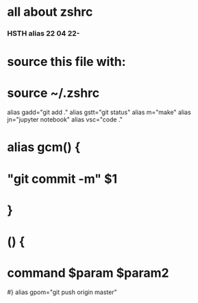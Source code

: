 # all about zshrc

### HSTH alias 22 04 22-
# source this file with:
# source ~/.zshrc
alias gadd="git add ."
alias gstt="git status"
alias m="make"
alias jn="jupyter notebook"
alias vsc="code ."
# alias gcm() {
#   "git commit -m" $1
# }
# <alias-name>() {
#    command $param $param2
#}
alias gpom="git push origin master"
